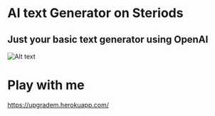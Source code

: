 # AI text Generator on Steriods

## Just your basic text generator using OpenAI
![Alt text](https://raw.githubusercontent.com/unnamedmistress/AutoCompleteSteroids/main/public/homepage.png)

# Play with me
https://upgradem.herokuapp.com/